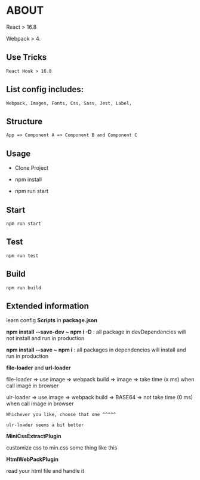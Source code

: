 # ABOUT

React > 16.8

Webpack > 4.

## Use Tricks

    React Hook > 16.8

## List config includes:

    Webpack, Images, Fonts, Css, Sass, Jest, Label,

## Structure

    App => Component A => Component B and Component C

## Usage

- Clone Project

- npm install

- npm run start

## Start

    npm run start

## Test

    npm run test

## Build

    npm run build

## Extended information

learn config **Scripts** in **package.json**

**npm install --save-dev ~ npm i -D** : all package in devDependencies will not install and run in production

**npm install --save ~ npm i** : all packages in dependencies will install and run in production

**file-loader** and **url-loader**

file-loader => use image => webpack build => image => take time (x ms) when call image in browser

ulr-loader => use image => webpack build => BASE64 => not take time (0 ms) when call image in browser

    Whichever you like, choose that one ^^^^^

    ulr-loader seems a bit better

**MiniCssExtractPlugin**

customize css to min.css some thing like this

**HtmlWebPackPlugin**

read your html file and handle it
